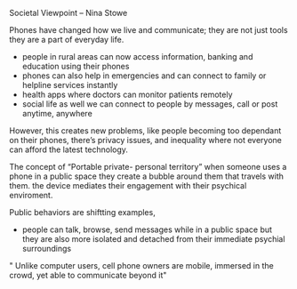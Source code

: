Societal Viewpoint – Nina Stowe

Phones have changed how we live and communicate; they are not just tools they are a part of everyday life.

- people in rural areas can now access information, banking and education using their phones
- phones can also help in emergencies and can connect to family or helpline services instantly
- health apps where doctors can monitor patients remotely
- social life as well we can connect to people by messages, call or post anytime, anywhere

However, this creates new problems, like people becoming too dependant on their phones, there’s privacy issues, and inequality where not everyone can afford the latest technology. 

The concept of “Portable private- personal territory” when someone uses a phone in a public space they create a bubble around them that travels with them. the device mediates their engagement with their psychical enviroment.

Public behaviors are shiftting examples,
- people can talk, browse, send messages while in a public space but they are also more isolated and detached from their immediate psychial surroundings

" Unlike computer users, cell phone owners are mobile, immersed in the crowd, yet able to communicate beyond it"



